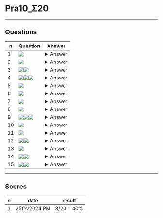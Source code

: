 # Pra10_Σ20

---

## Questions
|n|Question|Answer|
|-|--------|------|
|1|<img src="https://i.imgur.com/evU0qOO.png">|<details><summary>Answer</summary><img src="https://i.imgur.com/X74fEFX.png"></details>|
|2|<img src="https://i.imgur.com/fEVl5gN.png">|<details><summary>Answer</summary><img src="https://i.imgur.com/Q0ZgxZd.png"></details>|
|3|<img src="https://i.imgur.com/MF3y7v4.png"><img src="https://i.imgur.com/jCTCKuw.png">|<details><summary>Answer</summary><img src="https://i.imgur.com/EGnhWOf.png"></details>|
|4|<img src="https://i.imgur.com/GXCvhBN.png"><img src="https://i.imgur.com/MhUNATx.png"><img src="https://i.imgur.com/z7jyvEK.png">|<details><summary>Answer</summary><img src="https://i.imgur.com/C4IXrie.png"></details>|
|5|<img src="https://i.imgur.com/iQC82k8.png">|<details><summary>Answer</summary><img src="https://i.imgur.com/tpzC39O.png"></details>|
|6|<img src="https://i.imgur.com/PrPYEBk.png">|<details><summary>Answer</summary><img src="https://i.imgur.com/MGlLaj5.png"></details>|
|7|<img src="https://i.imgur.com/86JQLxQ.png">|<details><summary>Answer</summary><img src="https://i.imgur.com/9k4OORe.png"></details>|
|8|<img src="https://i.imgur.com/YPFtSlj.png">|<details><summary>Answer</summary><img src="https://i.imgur.com/xDiyr1E.png"></details>|
|9|<img src="https://i.imgur.com/YUDMtvh.png"><img src="https://i.imgur.com/zxABjPN.png"><img src="https://i.imgur.com/JlkmON3.png">|<details><summary>Answer</summary><img src="https://i.imgur.com/Yejk2MZ.png"></details>|
|10|<img src="https://i.imgur.com/LX148ph.png">|<details><summary>Answer</summary><img src="https://i.imgur.com/L81J5xV.png"></details>|
|11|<img src="https://i.imgur.com/b5ZSRYr.png">|<details><summary>Answer</summary><img src="https://i.imgur.com/VBiRCNu.png"></details>|
|12|<img src="https://i.imgur.com/wMAyPeT.png"><img src="https://i.imgur.com/KY1ngfH.png">|<details><summary>Answer</summary><img src="https://i.imgur.com/YswRp0f.png"></details>|
|13|<img src="https://i.imgur.com/9972SBW.png">|<details><summary>Answer</summary><img src="https://i.imgur.com/qiNox2E.png"></details>|
|14|<img src="https://i.imgur.com/lRjZlzh.png"><img src="https://i.imgur.com/f66rpN4.png">|<details><summary>Answer</summary><img src="https://i.imgur.com/IJMQcfZ.png"></details>|
|15|<img src="https://i.imgur.com/rCKatz8.png"><img src="https://i.imgur.com/A7nUZnb.png">|<details><summary>Answer</summary><img src="https://i.imgur.com/86wIBJD.png"></details>|

---

## Scores
|n|date|result|
|-|----|------|
|1|25fev2024 PM|8/20 = 40%|
